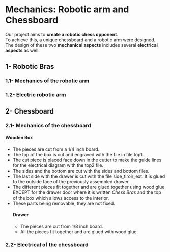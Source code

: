 # Mechanics: Robotic arm and Chessboard
Our project aims to **create a robotic chess opponent**. <br> To achieve this, a unique chessboard and a robotic arm were designed. <br> The design of these two **mechanical aspects** includes several **electrical aspects** as well.

## 1- Robotic Bras
### 1.1- Mechanics of the robotic arm
### 1.2- Electric robotic arm

## 2- Chessboard
### 2.1- Mechanics of the chessboard
#### Wooden Box
* The pieces are cut from a 1/4 inch board.
* The top of the box is cut and engraved with the file in file top1. 
* The cut piece is placed face down in the cutter to make the guide lines for the electrical diagram with the top2 file.
* The sides and the bottom are cut with the sides and bottom files.
* The last side with the drawer is cut with the file side_tiroir_ext. It is glued to the outside face of the previously assembled drawer.
* The different pieces fit together and are glued together using wood glue EXCEPT for the drawer door where it is written *Chess Bras* and the top of the box which allows access to the interior.
* These parts being removable, they are not fixed.
  #### Drawer
  * The pieces are cut from 1/8 inch board.
  * All the pieces fit together and are glued with wood glue.

### 2.2- Electrical of the chessboard
